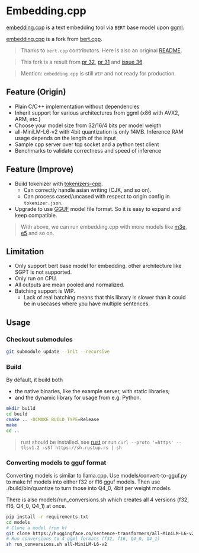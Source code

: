 # Embedding.cpp

[embedding.cpp](https://github.com/FFengIll/embedding.cpp) is a text embedding tool via `BERT` base model upon [ggml](https://github.com/ggerganov/ggml).

[embedding.cpp](https://github.com/FFengIll/embedding.cpp) is a fork from [bert.cpp](https://github.com/skeskinen/bert.cpp).

> Thanks to `bert.cpp` contributors. Here is also an original [README](./README.origin.md).


> This fork is a result from [pr 32](https://github.com/skeskinen/bert.cpp/pull/32), [pr 31](https://github.com/skeskinen/bert.cpp/pull/31) and [issue 36](https://github.com/skeskinen/bert.cpp/issues/36#issuecomment-1731338977).

> Mention: `embedding.cpp` is still `WIP` and not ready for production.

## Feature (Origin)
* Plain C/C++ implementation without dependencies
* Inherit support for various architectures from ggml (x86 with AVX2, ARM, etc.)
* Choose your model size from 32/16/4 bits per model weigth
* all-MiniLM-L6-v2 with 4bit quantization is only 14MB. Inference RAM usage depends on the length of the input
* Sample cpp server over tcp socket and a python test client
* Benchmarks to validate correctness and speed of inference

## Feature (Improve)
* Build tokenizer with [tokenizers-cpp](https://github.com/mlc-ai/tokenizers-cpp).
  * Can correctly handle asian writing (CJK, and so on).
  * Can process cased/uncased with respect to origin config in `tokenizer.json`.
* Upgrade to use [GGUF](https://github.com/philpax/ggml/blob/gguf-spec/docs/gguf.md) model file format. So it is easy to expand and keep compatible.

> With above, we can run embedding.cpp with more models like [m3e](), [e5]() and so on.

## Limitation
* Only support bert base model for embedding. other architecture like SGPT is not supported.
* Only run on CPU.
* All outputs are mean pooled and normalized.
* Batching support is WIP. 
  * Lack of real batching means that this library is slower than it could be in usecases where you have multiple sentences.

## Usage

### Checkout submodules
```sh
git submodule update --init --recursive
```

### Build
By default, it build both
- the native binaries, like the example server, with static libraries;
- and the dynamic library for usage from e.g. Python.

```sh
mkdir build
cd build
cmake .. -DCMAKE_BUILD_TYPE=Release
make
cd ..
```

> rust should be installed.
> see [rust](https://www.rust-lang.org/tools/install) 
> or run `curl --proto '=https' --tlsv1.2 -sSf https://sh.rustup.rs | sh`


### Converting models to gguf format
Converting models is similar to llama.cpp. Use models/convert-to-gguf.py to make hf models into either f32 or f16 gguf models. 
Then use ./build/bin/quantize to turn those into Q4_0, 4bit per weight models.

There is also models/run_conversions.sh which creates all 4 versions (f32, f16, Q4_0, Q4_1) at once.
```sh
pip install -r requirements.txt
cd models
# Clone a model from hf
git clone https://huggingface.co/sentence-transformers/all-MiniLM-L6-v2
# Run conversions to 4 ggml formats (f32, f16, Q4_0, Q4_1)
sh run_conversions.sh all-MiniLM-L6-v2
```